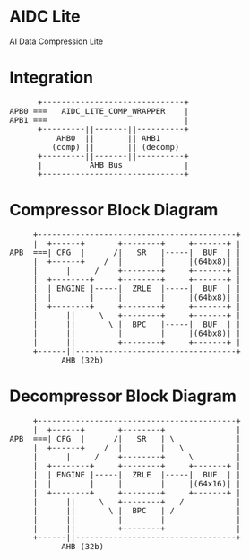 # AIDC Lite

AI Data Compression Lite

# Integration
<pre>
      +------------------------------+
APB0 ===   AIDC_LITE_COMP_WRAPPER    |
APB1 ===                             |
      +---------||-------||----------+
          AHB0  ||       || AHB1
         (comp) ||       || (decomp)
      +---------||-------||----------+
      |          AHB Bus             |
      +------------------------------+
</pre>
      
# Compressor Block Diagram

<pre>
     +------------------------------------------+
     |  +------+       +--------+     +-------+ |
APB  ===| CFG  |      /|   SR   |-----|  BUF  | |
     |  +------+    /  |        |     |(64bx8)| |
     |      |     /    +--------+     +-------+ |
     |  +--------+     +--------+     +-------+ |
     |  | ENGINE |-----|  ZRLE  |-----|  BUF  | |
     |  |        |     |        |     |(64bx8)| |
     |  +--------+     +--------+     +-------+ |
     |      ||     \   +--------+     +-------+ |
     |      ||       \ |  BPC   |-----|  BUF  | |
     |      ||         |        |     |(64bx8)| |
     |      ||         +--------+     +-------+ |
     +------||----------------------------------+
           AHB (32b)
</pre>


# Decompressor Block Diagram

<pre>
     +------------------------------------------+
     |  +------+       +--------+               |
APB  ===| CFG  |      /|   SR   | \             |
     |  +------+    /  |        |   \           |
     |      |     /    +--------+     \         |
     |  +--------+     +--------+     +-------+ |
     |  | ENGINE |-----|  ZRLE  |-----|  BUF  | |
     |  |        |     |        |     |(64x16)| |
     |  +--------+     +--------+     +-------+ |
     |      ||     \   +--------+   /           |
     |      ||       \ |  BPC   | /             |
     |      ||         |        |               |
     |      ||         +--------+               |
     +------||----------------------------------+
           AHB (32b)
</pre>

